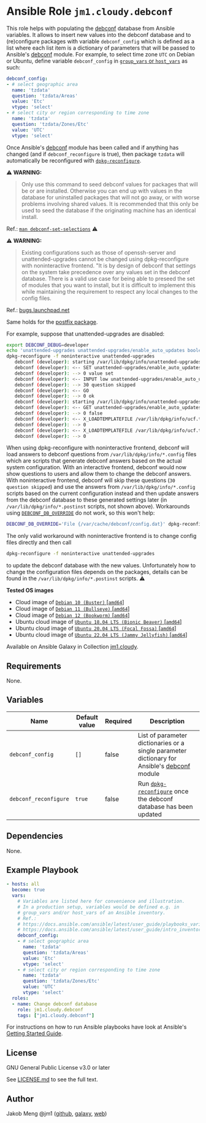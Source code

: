 # Ansible Role `jm1.cloudy.debconf`

This role helps with populating the [debconf][debconf-man] database from Ansible variables. It allows to insert new
values into the debconf database and to (re)configure packages with variable `debconf_config` which is defined as a list
where each list item is a dictionary of parameters that will be passed to Ansible's [debconf][ansible-module-debconf]
module. For example, to select time zone `UTC` on Debian or Ubuntu, define variable `debconf_config` in [`group_vars` or
`host_vars`][ansible-inventory] as such:

```yml
debconf_config:
- # select geographic area
  name: 'tzdata'
  question: 'tzdata/Areas'
  value: 'Etc'
  vtype: 'select'
- # select city or region corresponding to time zone
  name: 'tzdata'
  question: 'tzdata/Zones/Etc'
  value: 'UTC'
  vtype: 'select'
```

Once Ansible's [debconf][ansible-module-debconf] module has been called and if anything has changed (and if
`debconf_reconfigure` is true), then package `tzdata` will automatically be reconfigured with
[`dpkg-reconfigure`][dpkg-reconfigure-man].

:warning: **WARNING:**
> Only use this command to seed debconf values for packages that will be or are installed. Otherwise you can end up with
> values in the database for uninstalled packages that will not go away, or with worse problems involving shared values.
> It is recommended that this only be used to seed the database if the originating machine has an identical install.

Ref.: [`man debconf-set-selections`][debconf-set-selections-man]
:warning:

:warning: **WARNING:**
> Existing configurations such as those of openssh-server and unattended-upgrades cannot be changed using
> dpkg-reconfigure with noninteractive frontend. "It is by design of debconf that settings on the system take precedence
> over any values set in the debconf database. There is a valid use case for being able to preseed the set of modules
> that you want to install, but it is difficult to implement this while maintaining the requirement to respect any local
> changes to the config files.

Ref.: [bugs.launchpad.net][launchpad-bug-682662]

Same holds for the [postfix package][postfix-debconf].

For example, suppose that unattended-upgrades are disabled:

```sh
export DEBCONF_DEBUG=developer
echo 'unattended-upgrades unattended-upgrades/enable_auto_updates boolean true' | debconf-set-selections
dpkg-reconfigure -f noninteractive unattended-upgrades
   debconf (developer): starting /var/lib/dpkg/info/unattended-upgrades.config reconfigure 2.8
   debconf (developer): <-- SET unattended-upgrades/enable_auto_updates false
   debconf (developer): --> 0 value set
   debconf (developer): <-- INPUT low unattended-upgrades/enable_auto_updates
   debconf (developer): --> 30 question skipped
   debconf (developer): <-- GO
   debconf (developer): --> 0 ok
   debconf (developer): starting /var/lib/dpkg/info/unattended-upgrades.postinst configure 2.8
   debconf (developer): <-- GET unattended-upgrades/enable_auto_updates
   debconf (developer): --> 0 false
   debconf (developer): <-- X_LOADTEMPLATEFILE /var/lib/dpkg/info/ucf.templates ucf
   debconf (developer): --> 0
   debconf (developer): <-- X_LOADTEMPLATEFILE /var/lib/dpkg/info/ucf.templates ucf
   debconf (developer): --> 0
```

When using dpkg-reconfigure with noninteractive frontend, debconf will load answers to debconf questions from
`/var/lib/dpkg/info/*.config` files which are scripts that generate debconf answers based on the actual system
configuration. With an interactive frontend, debconf would now show questions to users and allow them to change the
debconf answers. With noninteractive frontend, debconf will skip these questions (`30 question skipped`) and use the
answers from `/var/lib/dpkg/info/*.config` scripts based on the current configuration instead and then update answers
from the debconf database to these generated settings later (in `/var/lib/dpkg/info/*.postinst` scripts, not shown 
above). Workarounds using [`DEBCONF_DB_OVERRIDE`][debconf-db-override] do not work, so this won't help:

```sh
DEBCONF_DB_OVERRIDE='File {/var/cache/debconf/config.dat}' dpkg-reconfigure -f noninteractive unattended-upgrades
```
The only valid workaround with noninteractive frontend is to change config files directly and then call

```sh
dpkg-reconfigure -f noninteractive unattended-upgrades
```

to update the debconf database with the new values. Unfortunately how to change the configuration files depends
on the packages, details can be found in the `/var/lib/dpkg/info/*.postinst` scripts.
:warning:

[ansible-inventory]: https://docs.ansible.com/ansible/latest/user_guide/intro_inventory.html
[ansible-module-debconf]: https://docs.ansible.com/ansible/latest/collections/ansible/builtin/debconf_module.html
[debconf-db-override]: https://github.com/zecrazytux/ansible-library-extra/issues/1#issuecomment-99636309
[debconf-man]: https://manpages.debian.org/stable/debconf-doc/debconf.7.de.html
[debconf-set-selections-man]: https://manpages.debian.org/bullseye/debconf/debconf-set-selections.1.en.html
[dpkg-reconfigure-man]: https://manpages.debian.org/stable/debconf/dpkg-reconfigure.8.en.html
[launchpad-bug-682662]: https://bugs.launchpad.net/ubuntu/+source/pam/+bug/682662/comments/1
[postfix-debconf]: https://serverfault.com/a/914012/373320

**Tested OS images**
- Cloud image of [`Debian 10 (Buster)` \[`amd64`\]](https://cdimage.debian.org/cdimage/openstack/current/)
- Cloud image of [`Debian 11 (Bullseye)` \[`amd64`\]](https://cdimage.debian.org/images/cloud/bullseye/latest/)
- Cloud image of [`Debian 12 (Bookworm)` \[`amd64`\]](https://cdimage.debian.org/images/cloud/bookworm/)
- Ubuntu cloud image of [`Ubuntu 18.04 LTS (Bionic Beaver)` \[`amd64`\]](https://cloud-images.ubuntu.com/bionic/current/)
- Ubuntu cloud image of [`Ubuntu 20.04 LTS (Focal Fossa)` \[`amd64`\]](https://cloud-images.ubuntu.com/focal/)
- Ubuntu cloud image of [`Ubuntu 22.04 LTS (Jammy Jellyfish)` \[`amd64`\]](https://cloud-images.ubuntu.com/jammy/)

Available on Ansible Galaxy in Collection [jm1.cloudy](https://galaxy.ansible.com/jm1/cloudy).

## Requirements

None.

## Variables

| Name                  | Default value | Required | Description                               |
| --------------------- | ------------- | -------- | ----------------------------------------- |
| `debconf_config`      | `[]`          | false    | List of parameter dictionaries or a single parameter dictionary for Ansible's [debconf][ansible-module-debconf] module |
| `debconf_reconfigure` | `true`        | false    | Run [`dpkg-reconfigure`][dpkg-reconfigure-man] once the debconf database has been updated                              |

## Dependencies

None.

## Example Playbook

```yml
- hosts: all
  become: true
  vars:
    # Variables are listed here for convenience and illustration.
    # In a production setup, variables would be defined e.g. in
    # group_vars and/or host_vars of an Ansible inventory.
    # Ref.:
    # https://docs.ansible.com/ansible/latest/user_guide/playbooks_variables.html
    # https://docs.ansible.com/ansible/latest/user_guide/intro_inventory.html
    debconf_config:
    - # select geographic area
      name: 'tzdata'
      question: 'tzdata/Areas'
      value: 'Etc'
      vtype: 'select'
    - # select city or region corresponding to time zone
      name: 'tzdata'
      question: 'tzdata/Zones/Etc'
      value: 'UTC'
      vtype: 'select'
  roles:
  - name: Change debconf database
    role: jm1.cloudy.debconf
    tags: ["jm1.cloudy.debconf"]
```

For instructions on how to run Ansible playbooks have look at Ansible's
[Getting Started Guide](https://docs.ansible.com/ansible/latest/network/getting_started/first_playbook.html).

## License

GNU General Public License v3.0 or later

See [LICENSE.md](../../LICENSE.md) to see the full text.

## Author

Jakob Meng
@jm1 ([github](https://github.com/jm1), [galaxy](https://galaxy.ansible.com/jm1), [web](http://www.jakobmeng.de))

